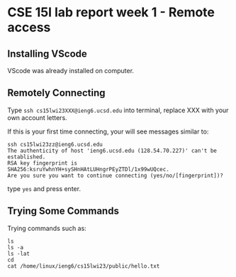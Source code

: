 # CSE 15l lab report week 1 - Remote access

## Installing VScode
VScode was already installed on computer. 

## Remotely Connecting
Type `ssh cs15lwi23XXX@ieng6.ucsd.edu` into terminal, replace XXX with your own account letters. 

If this is your first time connecting, your will see messages similar to: 
```
ssh cs15lwi23zz@ieng6.ucsd.edu
The authenticity of host 'ieng6.ucsd.edu (128.54.70.227)' can't be established.
RSA key fingerprint is SHA256:ksruYwhnYH+sySHnHAtLUHngrPEyZTDl/1x99wUQcec.
Are you sure you want to continue connecting (yes/no/[fingerprint])? 
```
type `yes` and press enter. 

## Trying Some Commands
Trying commands such as:
```
ls
ls -a
ls -lat
cd 
cat /home/linux/ieng6/cs15lwi23/public/hello.txt
```
